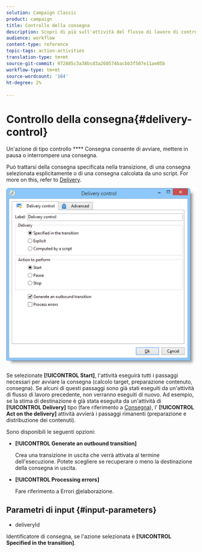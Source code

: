 ```yaml
---
solution: Campaign Classic
product: campaign
title: Controllo della consegna
description: Scopri di più sull'attività del flusso di lavoro di controllo Consegna
audience: workflow
content-type: reference
topic-tags: action-activities
translation-type: tm+mt
source-git-commit: 972885c3a38bcd3a260574bacbb3f507e11ae05b
workflow-type: tm+mt
source-wordcount: '164'
ht-degree: 2%

---
```



# Controllo della consegna{#delivery-control}

Un&#39;azione di tipo controllo **** Consegna consente di avviare, mettere in pausa o interrompere una consegna.

Può trattarsi della consegna specificata nella transizione, di una consegna selezionata esplicitamente o di una consegna calcolata da uno script. For more on this, refer to [Delivery](../../workflow/using/delivery.md).

![](assets/edit_diffusion_act.png)

Se selezionate **[!UICONTROL Start]**, l&#39;attività eseguirà tutti i passaggi necessari per avviare la consegna (calcolo target, preparazione contenuto, consegna). Se alcuni di questi passaggi sono già stati eseguiti da un&#39;attività di flusso di lavoro precedente, non verranno eseguiti di nuovo. Ad esempio, se la stima di destinazione è già stata eseguita da un&#39;attività di **[!UICONTROL Delivery]** tipo (fare riferimento a [Consegna](../../workflow/using/delivery.md)), l&#39; **[!UICONTROL Act on the delivery]** attività avvierà i passaggi rimanenti (preparazione e distribuzione dei contenuti).

Sono disponibili le seguenti opzioni:

* **[!UICONTROL Generate an outbound transition]**

   Crea una transizione in uscita che verrà attivata al termine dell&#39;esecuzione. Potete scegliere se recuperare o meno la destinazione della consegna in uscita.

* **[!UICONTROL Processing errors]**

   Fare riferimento a Errori [di](../../workflow/using/monitoring-workflow-execution.md#processing-errors)elaborazione.

## Parametri di input {#input-parameters}

* deliveryId

Identificatore di consegna, se l&#39;azione selezionata è **[!UICONTROL Specified in the transition]**.
